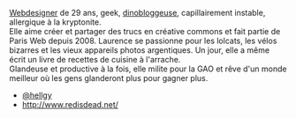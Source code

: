 [Webdesigner](http://www.redisdead.net/) de 29 ans, geek, [dinobloggeuse](http://weblog.redisdead.net/), capillairement instable, allergique à la kryptonite.  
Elle aime créer et partager des trucs en créative commons et fait partie de Paris Web depuis 2008.
Laurence se passionne pour les lolcats, les vélos bizarres et les vieux appareils photos argentiques. Un jour, elle a même écrit un livre de recettes de cuisine à l'arrache.  
Glandeuse et productive à la fois, elle milite pour la GAO et rêve d'un monde meilleur où les gens glanderont plus pour gagner plus.

- [@hellgy](https://twitter.com/hellgy)
- <http://www.redisdead.net/>

